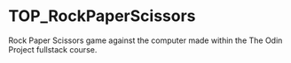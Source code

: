 # TOP_RockPaperScissors
Rock Paper Scissors game against the computer made within the The Odin Project fullstack course.
